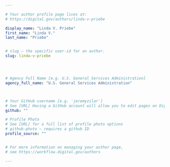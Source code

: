 ```yaml
---

# Your author profile page lives at:
# https://digital.gov/authors/linda-v-priebe

display_name: "Linda V. Priebe"
first_name: "Linda V."
last_name: "Priebe"


# slug — the specific user-id for an author.
slug: linda-v-priebe




# Agency Full Name [e.g. U.S. General Services Administration]
agency_full_name: "U.S. General Services Administration"



# Your GitHub username [e.g. 'jeremyzilar']
# See [URL] Having a GitHub account will allow you to edit pages on DigitalGov. The image used in your GitHub account can also be used to populate your digital.gov profile photo.
github: ""

# Profile Photo
# See [URL] for a full list of profile photo options
# github-photo — requires a github ID
profile_source: ""


# For more information on managing your author page,
# see https://workflow.digital.gov/authors

---
```

